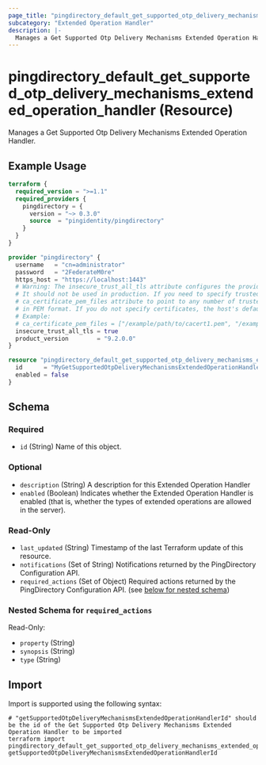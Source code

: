 ```yaml
---
page_title: "pingdirectory_default_get_supported_otp_delivery_mechanisms_extended_operation_handler Resource - terraform-provider-pingdirectory"
subcategory: "Extended Operation Handler"
description: |-
  Manages a Get Supported Otp Delivery Mechanisms Extended Operation Handler.
---
```


# pingdirectory_default_get_supported_otp_delivery_mechanisms_extended_operation_handler (Resource)

Manages a Get Supported Otp Delivery Mechanisms Extended Operation Handler.

## Example Usage

```terraform
terraform {
  required_version = ">=1.1"
  required_providers {
    pingdirectory = {
      version = "~> 0.3.0"
      source  = "pingidentity/pingdirectory"
    }
  }
}

provider "pingdirectory" {
  username   = "cn=administrator"
  password   = "2FederateM0re"
  https_host = "https://localhost:1443"
  # Warning: The insecure_trust_all_tls attribute configures the provider to trust any certificate presented by the PingDirectory server.
  # It should not be used in production. If you need to specify trusted CA certificates, use the
  # ca_certificate_pem_files attribute to point to any number of trusted CA certificate files
  # in PEM format. If you do not specify certificates, the host's default root CA set will be used.
  # Example:
  # ca_certificate_pem_files = ["/example/path/to/cacert1.pem", "/example/path/to/cacert2.pem"]
  insecure_trust_all_tls = true
  product_version        = "9.2.0.0"
}

resource "pingdirectory_default_get_supported_otp_delivery_mechanisms_extended_operation_handler" "myGetSupportedOtpDeliveryMechanismsExtendedOperationHandler" {
  id      = "MyGetSupportedOtpDeliveryMechanismsExtendedOperationHandler"
  enabled = false
}
```

<!-- schema generated by tfplugindocs -->
## Schema

### Required

- `id` (String) Name of this object.

### Optional

- `description` (String) A description for this Extended Operation Handler
- `enabled` (Boolean) Indicates whether the Extended Operation Handler is enabled (that is, whether the types of extended operations are allowed in the server).

### Read-Only

- `last_updated` (String) Timestamp of the last Terraform update of this resource.
- `notifications` (Set of String) Notifications returned by the PingDirectory Configuration API.
- `required_actions` (Set of Object) Required actions returned by the PingDirectory Configuration API. (see [below for nested schema](#nestedatt--required_actions))

<a id="nestedatt--required_actions"></a>
### Nested Schema for `required_actions`

Read-Only:

- `property` (String)
- `synopsis` (String)
- `type` (String)

## Import

Import is supported using the following syntax:

```shell
# "getSupportedOtpDeliveryMechanismsExtendedOperationHandlerId" should be the id of the Get Supported Otp Delivery Mechanisms Extended Operation Handler to be imported
terraform import pingdirectory_default_get_supported_otp_delivery_mechanisms_extended_operation_handler.myGetSupportedOtpDeliveryMechanismsExtendedOperationHandler getSupportedOtpDeliveryMechanismsExtendedOperationHandlerId
```

